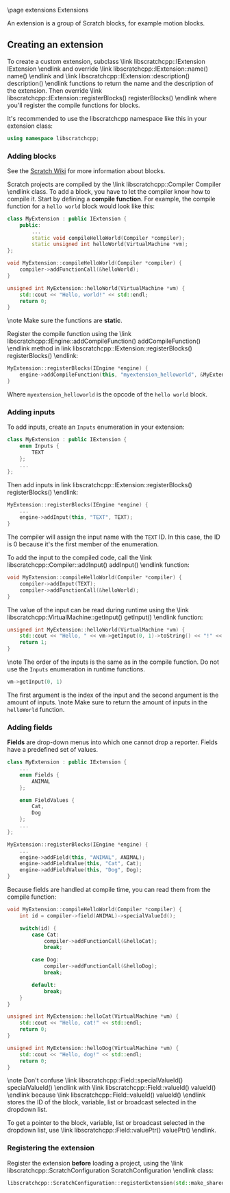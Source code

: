 \page extensions Extensions

An extension is a group of Scratch blocks, for example motion blocks.

## Creating an extension
To create a custom extension, subclass \link libscratchcpp::IExtension IExtension \endlink and override
\link libscratchcpp::IExtension::name() name() \endlink and \link libscratchcpp::IExtension::description() description() \endlink
functions to return the name and the description of the extension. Then override \link libscratchcpp::IExtension::registerBlocks() registerBlocks() \endlink
where you'll register the compile functions for blocks.

It's recommended to use the libscratchcpp namespace like this in your extension class:
```cpp
using namespace libscratchcpp;
```

### Adding blocks
See the [Scratch Wiki](https://en.scratch-wiki.info/wiki/Scratch_File_Format#Blocks) for more information about blocks.

Scratch projects are compiled by the \link libscratchcpp::Compiler Compiler \endlink class.
To add a block, you have to let the compiler know how to compile it.
Start by defining a **compile function**.
For example, the compile function for a `hello world` block would look like this:
```cpp
class MyExtension : public IExtension {
    public:
        ...
        static void compileHelloWorld(Compiler *compiler);
        static unsigned int helloWorld(VirtualMachine *vm);
};

void MyExtension::compileHelloWorld(Compiler *compiler) {
    compiler->addFunctionCall(&helloWorld);
}

unsigned int MyExtension::helloWorld(VirtualMachine *vm) {
    std::cout << "Hello, world!" << std::endl;
    return 0;
}
```
\note Make sure the functions are **static**.

Register the compile function using the \link libscratchcpp::IEngine::addCompileFunction() addCompileFunction() \endlink method in link libscratchcpp::IExtension::registerBlocks() registerBlocks() \endlink:
```cpp
MyExtension::registerBlocks(IEngine *engine) {
    engine->addCompileFunction(this, "myextension_helloworld", &MyExtension::compileHelloWorld);
}
```
Where `myextension_helloworld` is the opcode of the `hello world` block.

### Adding inputs
To add inputs, create an `Inputs` enumeration in your extension:
```hpp
class MyExtension : public IExtension {
    enum Inputs {
        TEXT
    };
    ...
};
```
Then add inputs in link libscratchcpp::IExtension::registerBlocks() registerBlocks() \endlink:
```cpp
MyExtension::registerBlocks(IEngine *engine) {
    ...
    engine->addInput(this, "TEXT", TEXT);
}
```
The compiler will assign the input name with the `TEXT` ID. In this case, the ID is 0 because it's the first member of the enumeration.

To add the input to the compiled code, call the \link libscratchcpp::Compiler::addInput() addInput() \endlink function:
```cpp
void MyExtension::compileHelloWorld(Compiler *compiler) {
    compiler->addInput(TEXT);
    compiler->addFunctionCall(&helloWorld);
}
```

The value of the input can be read during runtime using the \link libscratchcpp::VirtualMachine::getInput() getInput() \endlink function:
```cpp
unsigned int MyExtension::helloWorld(VirtualMachine *vm) {
    std::cout << "Hello, " << vm->getInput(0, 1)->toString() << "!" << std::endl;
    return 1;
}
```
\note The order of the inputs is the same as in the compile function. Do not use the `Inputs` enumeration in runtime functions.

```cpp
vm->getInput(0, 1)
```
The first argument is the index of the input and the second argument is the amount of inputs.
\note Make sure to return the amount of inputs in the `helloWorld` function.

### Adding fields
**Fields** are drop-down menus into which one cannot drop a reporter.
Fields have a predefined set of values.
```cpp
class MyExtension : public IExtension {
    ...
    enum Fields {
        ANIMAL
    };

    enum FieldValues {
        Cat,
        Dog
    };
    ...
};

MyExtension::registerBlocks(IEngine *engine) {
    ...
    engine->addField(this, "ANIMAL", ANIMAL);
    engine->addFieldValue(this, "Cat", Cat);
    engine->addFieldValue(this, "Dog", Dog);
}
```

Because fields are handled at compile time, you can read them from the compile function:
```cpp
void MyExtension::compileHelloWorld(Compiler *compiler) {
    int id = compiler->field(ANIMAL)->specialValueId();

    switch(id) {
        case Cat:
            compiler->addFunctionCall(&helloCat);
            break;

        case Dog:
            compiler->addFunctionCall(&helloDog);
            break;

        default:
            break;
    }
}

unsigned int MyExtension::helloCat(VirtualMachine *vm) {
    std::cout << "Hello, cat!" << std::endl;
    return 0;
}

unsigned int MyExtension::helloDog(VirtualMachine *vm) {
    std::cout << "Hello, dog!" << std::endl;
    return 0;
}
```
\note Don't confuse \link libscratchcpp::Field::specialValueId() specialValueId() \endlink with \link libscratchcpp::Field::valueId() valueId() \endlink
because \link libscratchcpp::Field::valueId() valueId() \endlink stores the ID of the block, variable, list or broadcast selected in the dropdown list.

To get a pointer to the block, variable, list or broadcast selected in the dropdown list, use \link libscratchcpp::Field::valuePtr() valuePtr() \endlink.

### Registering the extension
Register the extension **before** loading a project, using the \link libscratchcpp::ScratchConfiguration ScratchConfiguration \endlink class:
```cpp
libscratchcpp::ScratchConfiguration::registerExtension(std::make_shared<MyExtension>());
```
